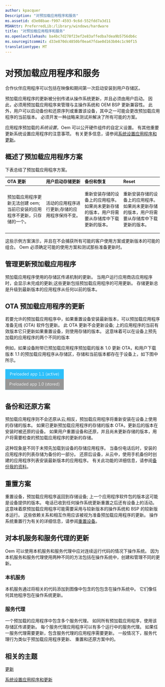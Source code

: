 ```yaml
---
author: kpacquer
Description: "对预加载应用程序和服务"
ms.assetid: d3e08bae-f997-4593-9c6d-552fdd7a3d11
MSHAttr: PreferredLib:/library/windows/hardware
title: "对预加载应用程序和服务"
ms.openlocfilehash: ba4bc7d278f23ef2e83affedba7dea9b5756db6c
ms.sourcegitcommit: d33e870dc4850bf0ea47fdae0d163b04c1c90f15
translationtype: MT
---
```

# <a name="updates-to-preloaded-apps-and-services"></a>对预加载应用程序和服务


合作伙伴应用程序可以包括在映像和期间第一次启动安装到用户存储区。

预加载应用程序的更新被分别传递从操作系统更新，并且必须由用户启动。 因此，必须用预加载应用程序来管理与主操作系统和 OEM BSP 更新兼容性。 此外，用户可以启动备份和还原序列或重置该设备，其中之一可能会更改预加载应用程序的当前版本。 必须开发一种战略来测试并解决了所有可能的方案。

应用程序预加载的*系统设置*，Oem 可以公开硬件组件的自定义设置。 有其他重要更新系统设置应用程序的注意事项。 有关更多信息，请参阅[系统设置应用程序和更新](system-settings-apps-and-updates.md)。

## <a name="span-idsummaryofpreloadedappscenariosspanspan-idsummaryofpreloadedappscenariosspanspan-idsummaryofpreloadedappscenariosspansummary-of-preloaded-app-scenarios"></a><span id="Summary_of_preloaded_app_scenarios"></span><span id="summary_of_preloaded_app_scenarios"></span><span id="SUMMARY_OF_PRELOADED_APP_SCENARIOS"></span>概述了预加载应用程序方案


下表总结了预加载应用程序方案。

<table>
<colgroup>
<col width="25%" />
<col width="25%" />
<col width="25%" />
<col width="25%" />
</colgroup>
<thead>
<tr class="header">
<th align="left">OTA 更新</th>
<th align="left">用户启动存储更新</th>
<th align="left">备份和恢复</th>
<th align="left">Reset</th>
</tr>
</thead>
<tbody>
<tr class="odd">
<td align="left"><p>预加载应用程序更新无法创建 oem;当前已安装的应用程序不更新，只存储的一个。</p></td>
<td align="left"><p>活动的应用程序进行更新;存储的应用程序保持不变。</p></td>
<td align="left"><p>重新安装存储的设备上的应用程序。 如果尚未更新存储的版本，用户将需要从存储库中下载更新的版本。</p></td>
<td align="left"><p>重新安装存储的设备上的应用程序。 如果尚未更新存储的版本，用户将需要从存储库中下载更新的版本。</p></td>
</tr>
</tbody>
</table>

 

这些示例方案演示，并且在不会捕获所有可能的客户使用方案或更新版本的可能的组合。 Oem 必须确定可能的使用方案和测试那些准备更新时。

## <a name="span-idmanagingupdatestopreloadedappsspanspan-idmanagingupdatestopreloadedappsspanspan-idmanagingupdatestopreloadedappsspanmanaging-updates-to-preloaded-apps"></a><span id="Managing_updates_to_preloaded_apps"></span><span id="managing_updates_to_preloaded_apps"></span><span id="MANAGING_UPDATES_TO_PRELOADED_APPS"></span>管理更新预加载应用程序


预加载应用程序使用的存储区传递机制的更新。 当用户运行应用商店应用程序时，会显示未完成的更新;这些更新包括预加载应用程序的可用更新。 存储更新总是升级到最新版本的应用程序从任何以前的版本。

## <a name="span-idpreloadedappotaupdatesspanspan-idpreloadedappotaupdatesspanspan-idpreloadedappotaupdatesspanpreloaded-app-ota-updates"></a><span id="Preloaded_app_OTA_updates"></span><span id="preloaded_app_ota_updates"></span><span id="PRELOADED_APP_OTA_UPDATES"></span>OTA 预加载应用程序的更新


若要允许的预加载应用程序中，如果重置设备安装最新版本，可以预加载应用程序准备无线 (OTA) 软件包更新。 此 OTA 更新不会更新设备; 上的应用程序的当前有效版本它只更新如果重置设备，则使用存储的版本。 这意味着可以在设备上预先加载的应用程序的两个不同的版本

例如，如果设备附带已预加载应用程序预加载的版本 1.0 更新 OTA，和用户下载版本 1.1 的预加载应用程序从存储区，存储和当前版本都存在于设备上，如下图中所示。

![oem\-预加载\-应用程序](images/oem-preloaded-app.png)

## <a name="span-idbackupandrestorescenariosspanspan-idbackupandrestorescenariosspanspan-idbackupandrestorescenariosspanbackup-and-restore-scenarios"></a><span id="Backup_and_restore_scenarios"></span><span id="backup_and_restore_scenarios"></span><span id="BACKUP_AND_RESTORE_SCENARIOS"></span>备份和还原方案


预加载应用程序则不会还原从云;相反，预加载应用程序将重新安装在设备上使用的存储的版本。 如果已更新预加载应用程序的存储的版本 OTA，更新后的版本在安装时被还原的设备。 如果用户重置设备和还原，并且尚未更新存储的版本，用户将需要检查的预加载应用程序的更新的存储。

这种现象是不同于未预先加载到设备的存储应用程序。 当备份电话后时，安装的应用程序的列表存储为备份的一部分。 还原后设备，从云中，使用手机备份时创建的应用程序列表安装最新版本的应用程序。 有关此功能的详细信息，请参阅[备份我的资料](http://go.microsoft.com/fwlink/p/?LinkId=331631)。

## <a name="span-idresetscenariosspanspan-idresetscenariosspanspan-idresetscenariosspanreset-scenarios"></a><span id="Reset_scenarios"></span><span id="reset_scenarios"></span><span id="RESET_SCENARIOS"></span>重置方案


重置设备，预加载应用程序返回到存储设备; 上一个应用程序软件包的版本这可能是设备提供的版本。 电话已收到任何操作系统更新重置之后还有设备上的活动。 这意味着原预加载应用程序可能需要采用与较新版本的操作系统和 BSP 的较新版本运行。 这些依赖关系和相互作用应该被视为准备预加载应用程序的更新。 操作系统重置行为有关的详细信息，请参阅[重置设备](../../manufacture/mobile/resetting-a-phone-during-manufacturing.md)。

## <a name="span-idupdatestonativeservicesandserviceagentsspanspan-idupdatestonativeservicesandserviceagentsspanspan-idupdatestonativeservicesandserviceagentsspanupdates-to-native-services-and-service-agents"></a><span id="Updates_to_native_services_and_service_agents"></span><span id="updates_to_native_services_and_service_agents"></span><span id="UPDATES_TO_NATIVE_SERVICES_AND_SERVICE_AGENTS"></span>对本机服务和服务代理的更新


Oem 可以使用本机服务和服务代理中应对连续运行代码的情况下操作系统。 因为本机服务和服务代理使用两种不同的方法包括在操作系统中，创建和管理不同的更新。

### <a name="span-idnativeservicesspanspan-idnativeservicesspanspan-idnativeservicesspannative-services"></a><span id="Native_services"></span><span id="native_services"></span><span id="NATIVE_SERVICES"></span>本机服务

本机服务通过将相关的代码添加到图像中包含的包包含在操作系统中。 它们像任何其他程序包在操作系统更新。

### <a name="span-idserviceagentsspanspan-idserviceagentsspanspan-idserviceagentsspanservice-agents"></a><span id="Service_agents"></span><span id="service_agents"></span><span id="SERVICE_AGENTS"></span>服务代理

一个预加载的应用程序中包含多个服务代理。 如同所有预加载应用程序，使用该存储区传递更新。 每个服务代理应用程序可以有多个运行中的服务代理。 如果任一服务代理需要更新，包含服务代理的应用程序需要更新。 一般情况下，服务代理行为类似于预加载应用程序更新、 重置和还原方案中的。

## <a name="span-idrelatedtopicsspanrelated-topics"></a><span id="related_topics"></span>相关的主题

[更新](index.md)

[系统设置应用程序和更新](system-settings-apps-and-updates.md)

 

 


